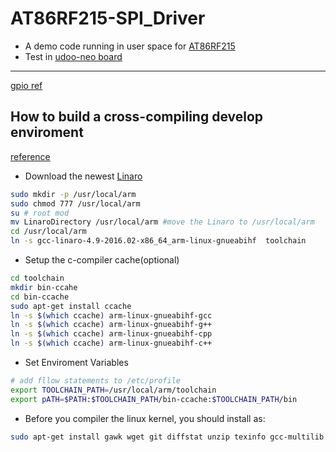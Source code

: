 # AT86RF215-SPI_Driver
* A demo code running in user space for [AT86RF215](http://www.atmel.com/devices/AT86RF215.aspx)
* Test in [udoo-neo board](http://www.udoo.org/docs-neo/Introduction/Introduction.html)

***
[gpio ref](https://developer.ridgerun.com/wiki/index.php/How_to_use_GPIO_signals)
## How to build a cross-compiling develop enviroment
[reference](http://odroid.us/mediawiki/index.php?title=Step-by-step_Cross-compiling_a_Kernel)
* Download the newest [Linaro](http://releases.linaro.org/components/toolchain/binaries/6.2-2016.11/)
```sh
sudo mkdir -p /usr/local/arm
sudo chmod 777 /usr/local/arm
su # root mod
mv LinaroDirectory /usr/local/arm #move the Linaro to /usr/local/arm
cd /usr/local/arm
ln -s gcc-linaro-4.9-2016.02-x86_64_arm-linux-gnueabihf  toolchain
```
* Setup the c-compiler cache(optional)
```sh
cd toolchain
mkdir bin-ccahe 
cd bin-ccache
sudo apt-get install ccache
ln -s $(which ccache) arm-linux-gnueabihf-gcc
ln -s $(which ccache) arm-linux-gnueabihf-g++
ln -s $(which ccache) arm-linux-gnueabihf-cpp
ln -s $(which ccache) arm-linux-gnueabihf-c++
```
* Set Enviroment Variables
```sh
# add fllow statements to /etc/profile
export TOOLCHAIN_PATH=/usr/local/arm/toolchain
export pATH=$PATH:$TOOLCHAIN_PATH/bin-ccache:$TOOLCHAIN_PATH/bin
```
* Before you compiler the linux kernel, you should install as:
```sh
sudo apt-get install gawk wget git diffstat unzip texinfo gcc-multilib build-essential chrpath socat libsdl1.2-dev xterm picocom ncurses-dev lzop
```
